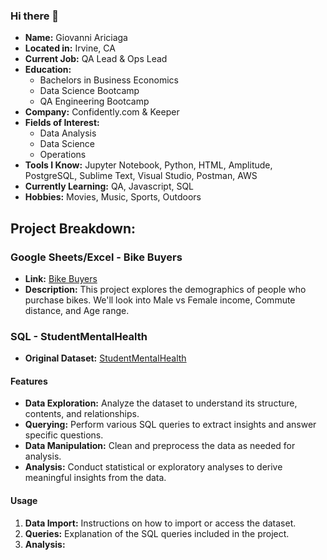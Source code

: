 ### Hi there 👋

<!--
**gioariciaga/gioariciaga** is a ✨ _special_ ✨ repository because its `README.md` (this file) appears on your GitHub profile.
-->

- **Name:** Giovanni Ariciaga
- **Located in:** Irvine, CA
- **Current Job:** QA Lead & Ops Lead
- **Education:** 
  - Bachelors in Business Economics
  - Data Science Bootcamp
  - QA Engineering Bootcamp
- **Company:** Confidently.com & Keeper
- **Fields of Interest:** 
  - Data Analysis
  - Data Science
  - Operations
- **Tools I Know:** Jupyter Notebook, Python, HTML, Amplitude, PostgreSQL, Sublime Text, Visual Studio, Postman, AWS
- **Currently Learning:** QA, Javascript, SQL
- **Hobbies:** Movies, Music, Sports, Outdoors

## Project Breakdown:

### Google Sheets/Excel - Bike Buyers
- **Link:** [Bike Buyers](https://docs.google.com/spreadsheets/d/16hWnh0wiNjgGw7KB7-VHsulUL86RAbw9dj3wVLc4Szs/edit#gid=1185326475)
- **Description:** This project explores the demographics of people who purchase bikes. We'll look into Male vs Female income, Commute distance, and Age range.

### SQL - StudentMentalHealth
- **Original Dataset:** [StudentMentalHealth](https://docs.google.com/spreadsheets/d/1zAwTPIZB0HfZ3u33hKlS2tWbzmhim0cbUjPORFfwzTU/edit#gid=0)
#### Features
- **Data Exploration:** Analyze the dataset to understand its structure, contents, and relationships.
- **Querying:** Perform various SQL queries to extract insights and answer specific questions.
- **Data Manipulation:** Clean and preprocess the data as needed for analysis.
- **Analysis:** Conduct statistical or exploratory analyses to derive meaningful insights from the data.
#### Usage
1. **Data Import:** Instructions on how to import or access the dataset.
2. **Queries:** Explanation of the SQL queries included in the project.
3. **Analysis:** 











  

  
  
